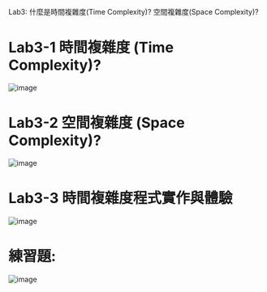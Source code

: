 Lab3: 什麼是時間複雜度(Time Complexity)? 空間複雜度(Space Complexity)?

# Lab3-1 時間複雜度 (Time Complexity)?
![image](https://user-images.githubusercontent.com/100061545/159150043-ad578f36-d15c-4048-aa1c-daad00196034.png)

# Lab3-2 空間複雜度 (Space Complexity)?

![image](https://user-images.githubusercontent.com/100061545/159150073-4a1c6026-1222-4a86-8f29-e15238873cd4.png)


# Lab3-3 時間複雜度程式實作與體驗
![image](https://user-images.githubusercontent.com/100061545/159150016-d0eb7bba-96c7-4998-90b2-1b8a7bf619fc.png)

# 練習題:

![image](https://user-images.githubusercontent.com/89304181/160268396-a88fa8f9-cabc-4f06-b241-f5d362f0d4e3.png)

